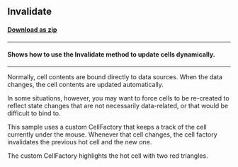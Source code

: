 ## Invalidate
#### [Download as zip](https://downgit.github.io/#/home?url=https://github.com/GrapeCity/ComponentOne-WPF-Samples/tree/master/NET_4.5.2/C1.WPF.FlexGrid/CS/Invalidate)
____
#### Shows how to use the Invalidate method to update cells dynamically.
____
Normally, cell contents are bound directly to data sources. When the data 
changes, the cell contents are updated automatically.

In some situations, however, you may want to force cells to be re-created
to reflect state changes that are not necessarily data-related, or that
would be difficult to bind to.

This sample uses a custom CellFactory that keeps a track of the cell currently
under the mouse. Whenever that cell changes, the cell factory invalidates the
previous hot cell and the new one.

The custom CellFactory highlights the hot cell with two red triangles.

